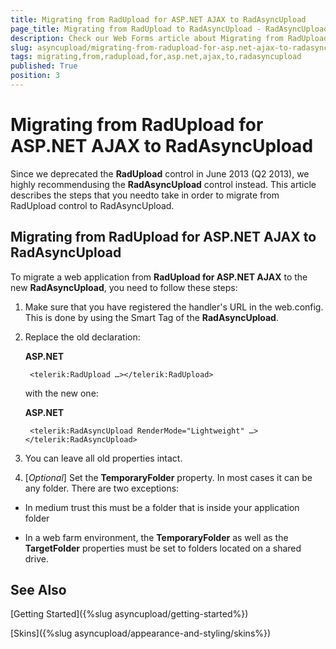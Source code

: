 ```yaml
---
title: Migrating from RadUpload for ASP.NET AJAX to RadAsyncUpload
page_title: Migrating from RadUpload to RadAsyncUpload - RadAsyncUpload
description: Check our Web Forms article about Migrating from RadUpload for ASP.NET AJAX to RadAsyncUpload.
slug: asyncupload/migrating-from-radupload-for-asp.net-ajax-to-radasyncupload
tags: migrating,from,radupload,for,asp.net,ajax,to,radasyncupload
published: True
position: 3
---
```


# Migrating from RadUpload for ASP.NET AJAX to RadAsyncUpload

Since we deprecated the **RadUpload** control in June 2013 (Q2 2013), we highly recommendusing the **RadAsyncUpload** control instead. This article describes the steps that you needto take in order to migrate from RadUpload control to RadAsyncUpload.

## Migrating from RadUpload for ASP.NET AJAX to RadAsyncUpload

To migrate a web application from **RadUpload for ASP.NET AJAX** to the new **RadAsyncUpload**, you need to follow these steps:

1. Make sure that you have registered the handler's URL in the web.config. This is done by using the Smart Tag of the **RadAsyncUpload**.

1. Replace the old declaration:

	**ASP.NET**
	
		<telerik:RadUpload …></telerik:RadUpload> 
	
	with the new one:

	**ASP.NET**
	
		<telerik:RadAsyncUpload RenderMode="Lightweight" …></telerik:RadAsyncUpload> 


1. You can leave all old properties intact.

1. [*Optional*] Set the **TemporaryFolder** property. In most cases it can be any folder. There are two exceptions:

* In medium trust this must be a folder that is inside your application folder

* In a web farm environment, the **TemporaryFolder** as well as the **TargetFolder** properties must be set to folders located on a shared drive.

## See Also

[Getting Started]({%slug asyncupload/getting-started%})

[Skins]({%slug asyncupload/appearance-and-styling/skins%})
